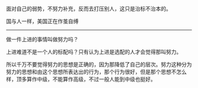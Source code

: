 面对自己的弱势，不努力补充，反而去打压别人，这只是治标不治本的。

国与人一样，美国正在作茧自缚
___
做一件上进的事情叫做努力吗？

上进难道不是一个人的标配吗？只有认为上进是选配的人才会觉得那叫努力。

所以千万不要觉得努力的思想是正确的，因为那降低了自己的层次。努力这种分为努力的思想和由这个思想所表达出的行为，那个行为很好，但是那个思想不怎么样，顶多算作中级，不能算作高级，不过一般人能到中级也挺好。

